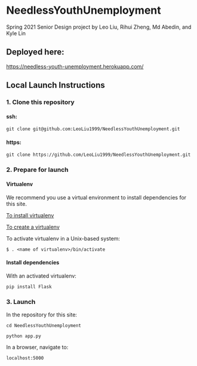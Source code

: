 # NeedlessYouthUnemployment
Spring 2021 Senior Design project by Leo Liu, Rihui Zheng, Md Abedin, and Kyle Lin

## Deployed here:
https://needless-youth-unemployment.herokuapp.com/

## Local Launch Instructions

### 1. Clone this repository

#### ssh:

`git clone git@github.com:LeoLiu1999/NeedlessYouthUnemployment.git`

#### https:

`git clone https://github.com/LeoLiu1999/NeedlessYouthUnemployment.git`

### 2. Prepare for launch

#### Virtualenv

We recommend you use a virtual environment to install dependencies for this site.

[To install virtualenv](https://virtualenv.pypa.io/en/latest/installation.html)

[To create a virtualenv](https://virtualenv.pypa.io/en/latest/user_guide.html)

To activate virtualenv in a Unix-based system:

`$ . <name of virtualenv>/bin/activate`

#### Install dependencies

With an activated virtualenv:

`pip install Flask`

### 3. Launch

In the repository for this site:

`cd NeedlessYouthUnemployment`

`python app.py`

In a browser, navigate to:

`localhost:5000`
